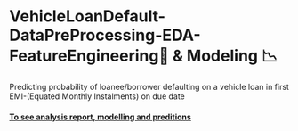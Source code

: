 # VehicleLoanDefault-DataPreProcessing-EDA-FeatureEngineering🔧 & Modeling 📉
Predicting probability of loanee/borrower defaulting on a vehicle loan in first EMI-(Equated Monthly Instalments) on due date

#### [To see analysis report, modelling and preditions](https://mvmukesh.github.io/#projects)
